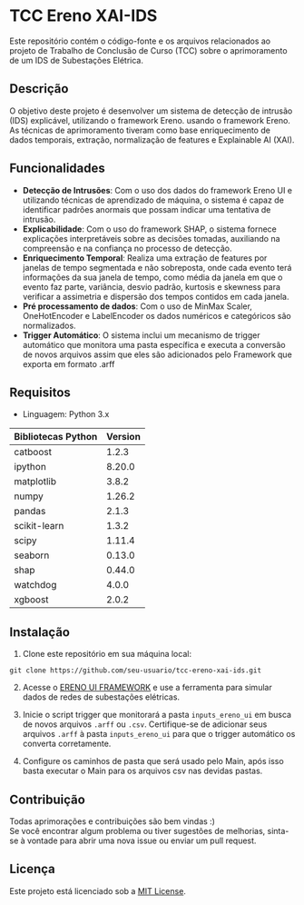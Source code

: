 # TCC Ereno XAI-IDS

Este repositório contém o código-fonte e os arquivos relacionados ao projeto de Trabalho de Conclusão de Curso (TCC) sobre o aprimoramento de um IDS de Subestações Elétrica.

## Descrição

O objetivo deste projeto é desenvolver um sistema de detecção de intrusão (IDS) explicável, utilizando o framework Ereno. usando o framework Ereno. As técnicas de aprimoramento tiveram como base enriquecimento de dados temporais, extração, normalização de features e Explainable AI (XAI).

## Funcionalidades

- **Detecção de Intrusões**: Com o uso dos dados do framework Ereno UI e utilizando técnicas de aprendizado de máquina, o sistema é capaz de identificar padrões anormais que possam indicar uma tentativa de intrusão.
- **Explicabilidade**: Com o uso do framework SHAP, o sistema fornece explicações interpretáveis sobre as decisões tomadas, auxiliando na compreensão e na confiança no processo de detecção.
- **Enriquecimento Temporal**: Realiza uma extração de features por janelas de tempo segmentada e não sobreposta, onde cada evento terá informações da sua janela de tempo, como média da janela em que o evento faz parte, variância, desvio padrão, kurtosis e skewness para verificar a assimetria e dispersão dos tempos contidos em cada janela.
- **Pré processamento de dados**: Com o uso de MinMax Scaler, OneHotEncoder e LabelEncoder os dados numéricos e categóricos são normalizados.
- **Trigger Automático**: O sistema inclui um mecanismo de trigger automático que monitora uma pasta específica e executa a conversão de novos arquivos assim que eles são adicionados pelo Framework que exporta em formato .arff

## Requisitos

- Linguagem: Python 3.x


| Bibliotecas Python | Version |
|---------------------|---------|
| catboost            | 1.2.3   |
| ipython             | 8.20.0  |
| matplotlib          | 3.8.2   |
| numpy               | 1.26.2  |
| pandas              | 2.1.3   |
| scikit-learn        | 1.3.2   |
| scipy               | 1.11.4  |
| seaborn             | 0.13.0  |
| shap                | 0.44.0  |
| watchdog            | 4.0.0   |
| xgboost             | 2.0.2   |

## Instalação

1. Clone este repositório em sua máquina local:
```
git clone https://github.com/seu-usuario/tcc-ereno-xai-ids.git
```
2. Acesse o [ERENO UI FRAMEWORK](URL) e use a ferramenta para simular dados de redes de subestações elétricas.

3. Inicie o script trigger que monitorará a pasta `inputs_ereno_ui` em busca de novos arquivos `.arff` ou `.csv`. Certifique-se de adicionar seus arquivos `.arff` à pasta `inputs_ereno_ui` para que o trigger automático os converta corretamente.

4. Configure os caminhos de pasta que será usado pelo Main, após isso basta executar o Main para os arquivos csv nas devidas pastas.

## Contribuição

Todas aprimorações e contribuições são bem vindas :)<br>
Se você encontrar algum problema ou tiver sugestões de melhorias, sinta-se à vontade para abrir uma nova issue ou enviar um pull request.

## Licença

Este projeto está licenciado sob a [MIT License](LICENSE).
